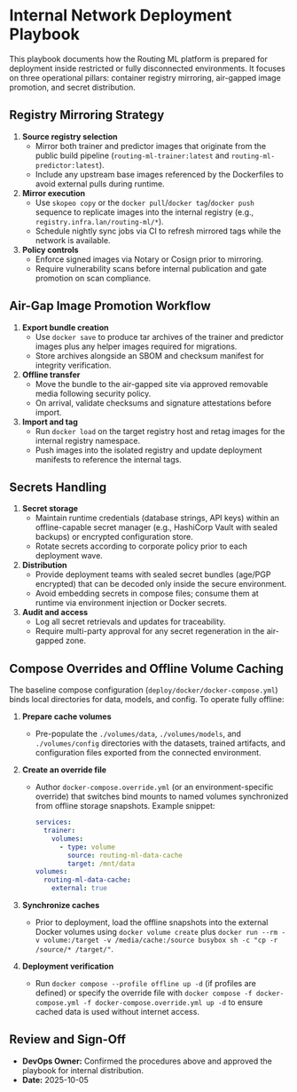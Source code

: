 # Internal Network Deployment Playbook

This playbook documents how the Routing ML platform is prepared for deployment inside restricted or fully disconnected environments. It focuses on three operational pillars: container registry mirroring, air-gapped image promotion, and secret distribution.

## Registry Mirroring Strategy

1. **Source registry selection**
   - Mirror both trainer and predictor images that originate from the public build pipeline (`routing-ml-trainer:latest` and `routing-ml-predictor:latest`).
   - Include any upstream base images referenced by the Dockerfiles to avoid external pulls during runtime.
2. **Mirror execution**
   - Use `skopeo copy` or the `docker pull`/`docker tag`/`docker push` sequence to replicate images into the internal registry (e.g., `registry.infra.lan/routing-ml/*`).
   - Schedule nightly sync jobs via CI to refresh mirrored tags while the network is available.
3. **Policy controls**
   - Enforce signed images via Notary or Cosign prior to mirroring.
   - Require vulnerability scans before internal publication and gate promotion on scan compliance.

## Air-Gap Image Promotion Workflow

1. **Export bundle creation**
   - Use `docker save` to produce tar archives of the trainer and predictor images plus any helper images required for migrations.
   - Store archives alongside an SBOM and checksum manifest for integrity verification.
2. **Offline transfer**
   - Move the bundle to the air-gapped site via approved removable media following security policy.
   - On arrival, validate checksums and signature attestations before import.
3. **Import and tag**
   - Run `docker load` on the target registry host and retag images for the internal registry namespace.
   - Push images into the isolated registry and update deployment manifests to reference the internal tags.

## Secrets Handling

1. **Secret storage**
   - Maintain runtime credentials (database strings, API keys) within an offline-capable secret manager (e.g., HashiCorp Vault with sealed backups) or encrypted configuration store.
   - Rotate secrets according to corporate policy prior to each deployment wave.
2. **Distribution**
   - Provide deployment teams with sealed secret bundles (age/PGP encrypted) that can be decoded only inside the secure environment.
   - Avoid embedding secrets in compose files; consume them at runtime via environment injection or Docker secrets.
3. **Audit and access**
   - Log all secret retrievals and updates for traceability.
   - Require multi-party approval for any secret regeneration in the air-gapped zone.

## Compose Overrides and Offline Volume Caching

The baseline compose configuration (`deploy/docker/docker-compose.yml`) binds local directories for data, models, and config. To operate fully offline:

1. **Prepare cache volumes**
   - Pre-populate the `./volumes/data`, `./volumes/models`, and `./volumes/config` directories with the datasets, trained artifacts, and configuration files exported from the connected environment.
2. **Create an override file**
   - Author `docker-compose.override.yml` (or an environment-specific override) that switches bind mounts to named volumes synchronized from offline storage snapshots. Example snippet:

     ```yaml
     services:
       trainer:
         volumes:
           - type: volume
             source: routing-ml-data-cache
             target: /mnt/data
     volumes:
       routing-ml-data-cache:
         external: true
     ```

3. **Synchronize caches**
   - Prior to deployment, load the offline snapshots into the external Docker volumes using `docker volume create` plus `docker run --rm -v volume:/target -v /media/cache:/source busybox sh -c "cp -r /source/* /target/"`.
4. **Deployment verification**
   - Run `docker compose --profile offline up -d` (if profiles are defined) or specify the override file with `docker compose -f docker-compose.yml -f docker-compose.override.yml up -d` to ensure cached data is used without internet access.

## Review and Sign-Off

- **DevOps Owner:** Confirmed the procedures above and approved the playbook for internal distribution.
- **Date:** 2025-10-05

